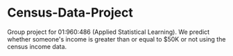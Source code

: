 # Census-Data-Project
Group project for 01:960:486 (Applied Statistical Learning). We predict whether someone's income is greater than or equal to $50K or not using the census income data.
